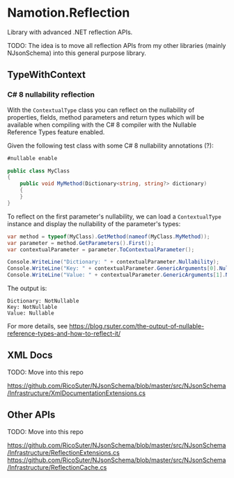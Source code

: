# Namotion.Reflection

Library with advanced .NET reflection APIs.

TODO: The idea is to move all reflection APIs from my other libraries (mainly NJsonSchema) into this general purpose library.

## TypeWithContext

### C# 8 nullability reflection

With the `ContextualType` class you can reflect on the nullability of properties, fields, method parameters and return types which will be available when compiling with the C# 8 compiler with the Nullable Reference Types feature enabled. 

Given the following test class with some C# 8 nullability annotations (?):

```csharp
#nullable enable

public class MyClass
{
    public void MyMethod(Dictionary<string, string?> dictionary)
    {
    }
}
```

To reflect on the first parameter's nullability, we can load a `ContextualType` instance and display the nullability of the parameter's types:

```csharp
var method = typeof(MyClass).GetMethod(nameof(MyClass.MyMethod));
var parameter = method.GetParameters().First();
var contextualParameter = parameter.ToContextualParameter();

Console.WriteLine("Dictionary: " + contextualParameter.Nullability);
Console.WriteLine("Key: " + contextualParameter.GenericArguments[0].Nullability);
Console.WriteLine("Value: " + contextualParameter.GenericArguments[1].Nullability);
```

The output is: 

```
Dictionary: NotNullable
Key: NotNullable
Value: Nullable
```

For more details, see https://blog.rsuter.com/the-output-of-nullable-reference-types-and-how-to-reflect-it/

## XML Docs

TODO: Move into this repo

https://github.com/RicoSuter/NJsonSchema/blob/master/src/NJsonSchema/Infrastructure/XmlDocumentationExtensions.cs

## Other APIs

TODO: Move into this repo

https://github.com/RicoSuter/NJsonSchema/blob/master/src/NJsonSchema/Infrastructure/ReflectionExtensions.cs
https://github.com/RicoSuter/NJsonSchema/blob/master/src/NJsonSchema/Infrastructure/ReflectionCache.cs

